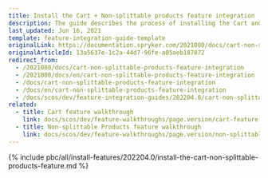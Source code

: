 ```yaml
---
title: Install the Cart + Non-splittable products feature integration
description: The guide describes the process of installing the Cart and Non-splittable Products features into your project
last_updated: Jun 16, 2021
template: feature-integration-guide-template
originalLink: https://documentation.spryker.com/2021080/docs/cart-non-splittable-products-feature-integration
originalArticleId: 13a5637e-1c2a-44d7-96fe-a05aeb187872
redirect_from:
  - /2021080/docs/cart-non-splittable-products-feature-integration
  - /2021080/docs/en/cart-non-splittable-products-feature-integration
  - /docs/cart-non-splittable-products-feature-integration
  - /docs/en/cart-non-splittable-products-feature-integration
  - /docs/scos/dev/feature-integration-guides/202204.0/cart-non-splittable-products-feature-integration.html
related:
  - title: Cart feature walkthrough
    link: docs/scos/dev/feature-walkthroughs/page.version/cart-feature-walkthrough/cart-feature-walkthrough.html
  - title: Non-splittable Products feature walkthrough
    link: docs/scos/dev/feature-walkthroughs/page.version/non-splittable-products-feature-walkthrough.html
---
```

{% include pbc/all/install-features/202204.0/install-the-cart-non-splittable-products-feature.md %} <!-- To edit, see /_includes/pbc/all/install-features/202204.0/install-the-cart-non-splittable-products-feature.md -->
